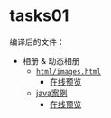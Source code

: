 # tasks01

编译后的文件：

- 相册 & 动态相册
    - [`html/images.html`](./html/images.html)
        - [在线预览](https://learn-tour.github.io/tangzhuan/tasks/task01/html/images.html)
    - [java案例](./html/javascript-tour.html)
        - [在线预览](https://learn-tour.github.io/tangzhuan/tasks/task01/html/javascript-tour.html)